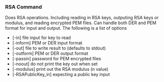 ### RSA Command

Does RSA operations. Including reading in RSA keys, outputing RSA keys or modulus, and reading encrypted PEM files. Can handle both DER and PEM format for input and output. The following is a list of options

- [-in] file input for key to read
- [-inform] PEM or DER input format
- [-out] file to write result to (defaults to stdout)
- [-outform] PEM or DER output format
- [-passin] password for PEM encrypted files
- [-noout] do not print the key out when set
- [-modulus] print out the RSA modulus (n value)
- [-RSAPublicKey_in] expecting a public key input